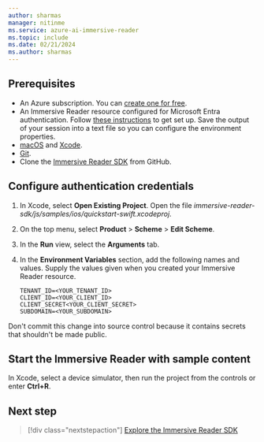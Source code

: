 ```yaml
---
author: sharmas
manager: nitinme
ms.service: azure-ai-immersive-reader
ms.topic: include
ms.date: 02/21/2024
ms.author: sharmas
---
```


## Prerequisites

* An Azure subscription. You can [create one for free](https://azure.microsoft.com/free/ai-services).
* An Immersive Reader resource configured for Microsoft Entra authentication. Follow [these instructions](../../how-to-create-immersive-reader.md) to get set up. Save the output of your session into a text file so you can configure the environment properties.
* [macOS](https://www.apple.com/macos) and [Xcode](https://apps.apple.com/us/app/xcode/id497799835?mt=12).
* [Git](https://git-scm.com).
* Clone the [Immersive Reader SDK](https://github.com/microsoft/immersive-reader-sdk) from GitHub.

## Configure authentication credentials

1. In Xcode, select **Open Existing Project**. Open the file *immersive-reader-sdk/js/samples/ios/quickstart-swift.xcodeproj*.
1. On the top menu, select **Product** > **Scheme** > **Edit Scheme**.
1. In the **Run** view, select the **Arguments** tab.
1. In the **Environment Variables** section, add the following names and values. Supply the values given when you created your Immersive Reader resource.

    ```text
    TENANT_ID=<YOUR_TENANT_ID>
    CLIENT_ID=<YOUR_CLIENT_ID>
    CLIENT_SECRET<YOUR_CLIENT_SECRET>
    SUBDOMAIN=<YOUR_SUBDOMAIN>
    ```

Don't commit this change into source control because it contains secrets that shouldn't be made public.

## Start the Immersive Reader with sample content

In Xcode, select a device simulator, then run the project from the controls or enter **Ctrl+R**.

## Next step

> [!div class="nextstepaction"]
> [Explore the Immersive Reader SDK](https://github.com/microsoft/immersive-reader-sdk)

